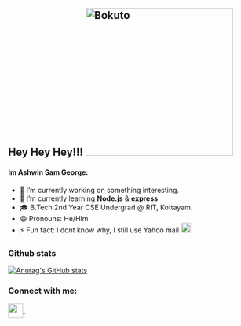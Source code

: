## Hey Hey Hey!!!  <img src="https://c.tenor.com/H6ryruoLdasAAAAC/haikyuu-bokuto.gif" width="300" alt="Bokuto" />

#### Im Ashwin Sam George:

- 🔭 I’m currently working on something interesting.
- 🌱 I’m currently learning **Node.js** & **express**
- 🎓 B.Tech 2nd Year CSE Undergrad @ RIT, Kottayam.
- 😄 Pronouns: He/Him
- ⚡ Fun fact: I dont know why, I still use Yahoo mail <a href="mailto: ashwinsam01@yahoo.com" title="Image from freeiconspng.com"><img src="https://www.freeiconspng.com/uploads/yahoo-mail-icon-0.png" width="20" alt="For Windows Icons Yahoo Mail" /></a>

### Github stats
[![Anurag's GitHub stats](https://github-readme-stats.vercel.app/api?username=AshwinC8&show_icons=true&count_private=true&theme=radical)](https://github.com/anuraghazra/github-readme-stats)


### Connect with me:
<p align="left">
<p align="left">
<a href="https://discordapp.com/users/702409149304012901" target="blank">
	<img align="center" target="_blank" src="https://img.icons8.com/color/96/000000/discord.png" width="30" />
</a>&ensp;

